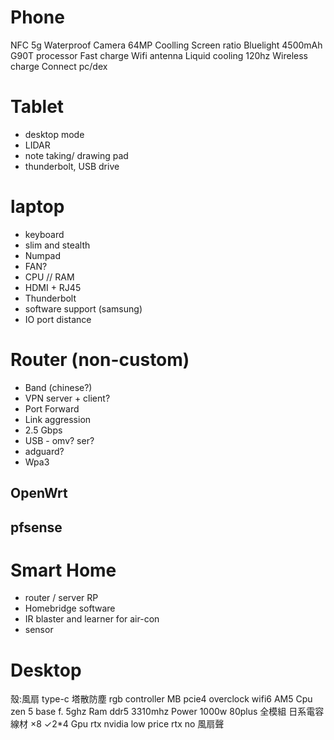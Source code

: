 # Phone
NFC
5g
Waterproof
Camera 64MP
Coolling
Screen ratio
Bluelight
4500mAh
G90T processor
Fast charge
Wifi antenna
Liquid cooling
120hz
Wireless charge
Connect pc/dex

# Tablet
- desktop mode
- LIDAR
- note taking/ drawing pad
- thunderbolt, USB drive

# laptop
- keyboard
- slim and stealth
- Numpad
- FAN?
- CPU // RAM
- HDMI + RJ45
- Thunderbolt
- software support (samsung)
- IO port distance

# Router (non-custom)
- Band (chinese?)
- VPN server + client?
- Port Forward
- Link aggression
- 2.5 Gbps
- USB - omv? ser?
- adguard?
- Wpa3
## OpenWrt
## pfsense

# Smart Home
- router / server RP
- Homebridge software
- IR blaster and learner for air-con
- sensor

# Desktop
殼:風扇 type-c 塔散防塵 
rgb controller
MB pcie4 overclock wifi6 AM5
Cpu zen 5 base f. 5ghz
Ram ddr5 3310mhz
Power 1000w 80plus 全模組 日系電容
線材 ×8 ✓2\*4
Gpu rtx nvidia low price rtx
no 風扇聲